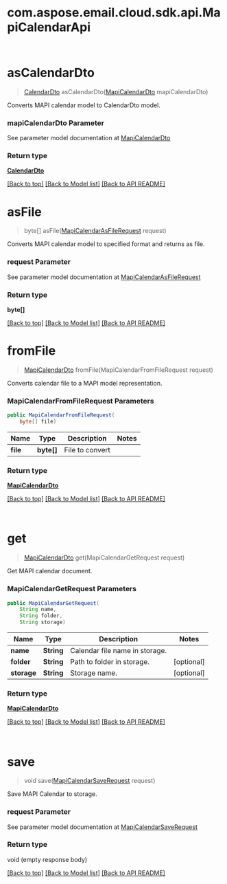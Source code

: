 # com.aspose.email.cloud.sdk.api.MapiCalendarApi

            ﻿
<a name="asCalendarDto"></a>
# asCalendarDto
> [CalendarDto](CalendarDto.md) asCalendarDto([MapiCalendarDto](MapiCalendarDto.md) mapiCalendarDto)

Converts MAPI calendar model to CalendarDto model.             

### mapiCalendarDto Parameter

See parameter model documentation at [MapiCalendarDto](MapiCalendarDto.md)

### Return type

[**CalendarDto**](CalendarDto.md)

[[Back to top]](#) [[Back to Model list]](Model.md) [[Back to API README]](README.md)
            ﻿
<a name="asFile"></a>
# asFile
> byte[] asFile([MapiCalendarAsFileRequest](MapiCalendarAsFileRequest.md) request)

Converts MAPI calendar model to specified format and returns as file.             

### request Parameter

See parameter model documentation at [MapiCalendarAsFileRequest](MapiCalendarAsFileRequest.md)

### Return type

**byte[]**

[[Back to top]](#) [[Back to Model list]](Model.md) [[Back to API README]](README.md)
            ﻿
<a name="fromFile"></a>
# **fromFile**
> [MapiCalendarDto](MapiCalendarDto.md) fromFile(MapiCalendarFromFileRequest request)

Converts calendar file to a MAPI model representation.             

### **MapiCalendarFromFileRequest** Parameters
```java
public MapiCalendarFromFileRequest(
    byte[] file)
```

Name | Type | Description | Notes
---- | ---- | ----------- | -----
 **file** | **byte[]**| File to convert |

### Return type

[**MapiCalendarDto**](MapiCalendarDto.md)

[[Back to top]](#) [[Back to Model list]](Model.md) [[Back to API README]](README.md)

            ﻿
<a name="get"></a>
# **get**
> [MapiCalendarDto](MapiCalendarDto.md) get(MapiCalendarGetRequest request)

Get MAPI calendar document.             

### **MapiCalendarGetRequest** Parameters
```java
public MapiCalendarGetRequest(
    String name, 
    String folder, 
    String storage)
```

Name | Type | Description | Notes
---- | ---- | ----------- | -----
 **name** | **String**| Calendar file name in storage. |
 **folder** | **String**| Path to folder in storage. | [optional]
 **storage** | **String**| Storage name. | [optional]

### Return type

[**MapiCalendarDto**](MapiCalendarDto.md)

[[Back to top]](#) [[Back to Model list]](Model.md) [[Back to API README]](README.md)

            ﻿
<a name="save"></a>
# save
> void save([MapiCalendarSaveRequest](MapiCalendarSaveRequest.md) request)

Save MAPI Calendar to storage.             

### request Parameter

See parameter model documentation at [MapiCalendarSaveRequest](MapiCalendarSaveRequest.md)

### Return type

void (empty response body)

[[Back to top]](#) [[Back to Model list]](Model.md) [[Back to API README]](README.md)
